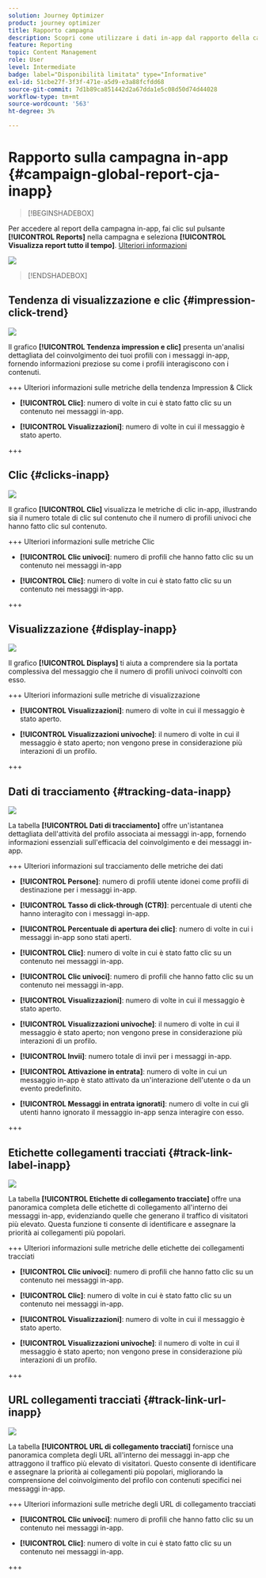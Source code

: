 ```yaml
---
solution: Journey Optimizer
product: journey optimizer
title: Rapporto campagna
description: Scopri come utilizzare i dati in-app dal rapporto della campagna
feature: Reporting
topic: Content Management
role: User
level: Intermediate
badge: label="Disponibilità limitata" type="Informative"
exl-id: 51cbe27f-3f3f-471e-a5d9-e3a88fcfdd68
source-git-commit: 7d1b89ca851442d2a67dda1e5c08d50d74d44028
workflow-type: tm+mt
source-wordcount: '563'
ht-degree: 3%

---
```


# Rapporto sulla campagna in-app {#campaign-global-report-cja-inapp}

>[!BEGINSHADEBOX]

Per accedere al report della campagna in-app, fai clic sul pulsante **[!UICONTROL Reports]** nella campagna e seleziona **[!UICONTROL Visualizza report tutto il tempo]**. [Ulteriori informazioni](report-gs-cja.md)

![](assets/report-access.png)

>[!ENDSHADEBOX]

## Tendenza di visualizzazione e clic {#impression-click-trend}

![](assets/cja-inapp-impressions-click.png)

Il grafico **[!UICONTROL Tendenza impression e clic]** presenta un&#39;analisi dettagliata del coinvolgimento dei tuoi profili con i messaggi in-app, fornendo informazioni preziose su come i profili interagiscono con i contenuti.

+++ Ulteriori informazioni sulle metriche della tendenza Impression &amp; Click

* **[!UICONTROL Clic]**: numero di volte in cui è stato fatto clic su un contenuto nei messaggi in-app.

* **[!UICONTROL Visualizzazioni]**: numero di volte in cui il messaggio è stato aperto.

+++

## Clic {#clicks-inapp}

![](assets/cja-campaign-inapp-clicks.png)

Il grafico **[!UICONTROL Clic]** visualizza le metriche di clic in-app, illustrando sia il numero totale di clic sul contenuto che il numero di profili univoci che hanno fatto clic sul contenuto.

+++ Ulteriori informazioni sulle metriche Clic

* **[!UICONTROL Clic univoci]**: numero di profili che hanno fatto clic su un contenuto nei messaggi in-app

* **[!UICONTROL Clic]**: numero di volte in cui è stato fatto clic su un contenuto nei messaggi in-app.

+++

## Visualizzazione {#display-inapp}

![](assets/cja-campaign-inapp-displays.png)

Il grafico **[!UICONTROL Displays]** ti aiuta a comprendere sia la portata complessiva del messaggio che il numero di profili univoci coinvolti con esso.

+++ Ulteriori informazioni sulle metriche di visualizzazione

* **[!UICONTROL Visualizzazioni]**: numero di volte in cui il messaggio è stato aperto.

* **[!UICONTROL Visualizzazioni univoche]**: il numero di volte in cui il messaggio è stato aperto; non vengono prese in considerazione più interazioni di un profilo.

+++

## Dati di tracciamento {#tracking-data-inapp}

![](assets/cja-campaign-inapp-tracking-data.png)

La tabella **[!UICONTROL Dati di tracciamento]** offre un&#39;istantanea dettagliata dell&#39;attività del profilo associata ai messaggi in-app, fornendo informazioni essenziali sull&#39;efficacia del coinvolgimento e dei messaggi in-app.

+++ Ulteriori informazioni sul tracciamento delle metriche dei dati

* **[!UICONTROL Persone]**: numero di profili utente idonei come profili di destinazione per i messaggi in-app.

* **[!UICONTROL Tasso di click-through (CTR)]**: percentuale di utenti che hanno interagito con i messaggi in-app.

* **[!UICONTROL Percentuale di apertura dei clic]**: numero di volte in cui i messaggi in-app sono stati aperti.

* **[!UICONTROL Clic]**: numero di volte in cui è stato fatto clic su un contenuto nei messaggi in-app.

* **[!UICONTROL Clic univoci]**: numero di profili che hanno fatto clic su un contenuto nei messaggi in-app.

* **[!UICONTROL Visualizzazioni]**: numero di volte in cui il messaggio è stato aperto.

* **[!UICONTROL Visualizzazioni univoche]**: il numero di volte in cui il messaggio è stato aperto; non vengono prese in considerazione più interazioni di un profilo.

* **[!UICONTROL Invii]**: numero totale di invii per i messaggi in-app.

* **[!UICONTROL Attivazione in entrata]**: numero di volte in cui un messaggio in-app è stato attivato da un&#39;interazione dell&#39;utente o da un evento predefinito.

* **[!UICONTROL Messaggi in entrata ignorati]**: numero di volte in cui gli utenti hanno ignorato il messaggio in-app senza interagire con esso.


+++

## Etichette collegamenti tracciati {#track-link-label-inapp}

![](assets/cja-inapp-tracked-link-labels.png)

La tabella **[!UICONTROL Etichette di collegamento tracciate]** offre una panoramica completa delle etichette di collegamento all&#39;interno dei messaggi in-app, evidenziando quelle che generano il traffico di visitatori più elevato. Questa funzione ti consente di identificare e assegnare la priorità ai collegamenti più popolari.

+++ Ulteriori informazioni sulle metriche delle etichette dei collegamenti tracciati

* **[!UICONTROL Clic univoci]**: numero di profili che hanno fatto clic su un contenuto nei messaggi in-app.

* **[!UICONTROL Clic]**: numero di volte in cui è stato fatto clic su un contenuto nei messaggi in-app.

* **[!UICONTROL Visualizzazioni]**: numero di volte in cui il messaggio è stato aperto.

* **[!UICONTROL Visualizzazioni univoche]**: il numero di volte in cui il messaggio è stato aperto; non vengono prese in considerazione più interazioni di un profilo.

+++

## URL collegamenti tracciati {#track-link-url-inapp}

![](assets/cja-inapp-tracked-link-urls.png)

La tabella **[!UICONTROL URL di collegamento tracciati]** fornisce una panoramica completa degli URL all&#39;interno dei messaggi in-app che attraggono il traffico più elevato di visitatori. Questo consente di identificare e assegnare la priorità ai collegamenti più popolari, migliorando la comprensione del coinvolgimento del profilo con contenuti specifici nei messaggi in-app.

+++ Ulteriori informazioni sulle metriche degli URL di collegamento tracciati

* **[!UICONTROL Clic univoci]**: numero di profili che hanno fatto clic su un contenuto nei messaggi in-app.

* **[!UICONTROL Clic]**: numero di volte in cui è stato fatto clic su un contenuto nei messaggi in-app.

+++
